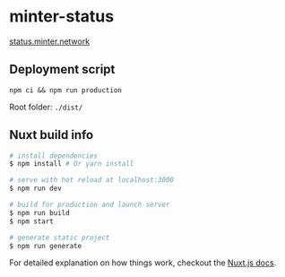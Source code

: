 # minter-status

[status.minter.network](https://status.minter.network)

## Deployment script
```
npm ci && npm run production
```
Root folder: `./dist/`


## Nuxt build info

``` bash
# install dependencies
$ npm install # Or yarn install

# serve with hot reload at localhost:3000
$ npm run dev

# build for production and launch server
$ npm run build
$ npm start

# generate static project
$ npm run generate
```

For detailed explanation on how things work, checkout the [Nuxt.js docs](https://github.com/nuxt/nuxt.js).
